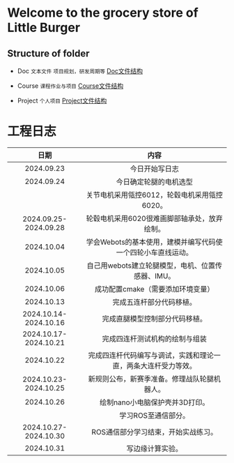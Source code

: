 Welcome to the grocery store of Little Burger 
========

## Structure of folder
* Doc       `文本文件`          `项目规划，研发周期等`      [Doc文件结构](./Doc/README.md)

* Course    `课程作业与项目`    [Course文件结构](./Course/README.md)

* Project   `个人项目`          [Project文件结构](./Project/README.md)

# 工程日志
|日期|内容|
|:---:|:----:|
|2024.09.23|今日开始写日志|
|2024.09.24|今日确定轮腿的电机选型|
||关节电机采用瓴控6012，轮毂电机采用瓴控6020。|
|2024.09.25-2024.09.28|轮毂电机采用6020很难画脚部轴承处，放弃绘制。|
|2024.10.04|学会Webots的基本使用，建模并编写代码使一个四轮小车直线运动。|
|2024.10.05|自己用webots建立轮腿模型，电机、位置传感器、IMU。|
|2024.10.06|成功配置cmake（需要添加环境变量）|
|2024.10.13|完成五连杆部分代码移植。|
|2024.10.14-2024.10.16|完成直腿模型控制部分代码移植。|
|2024.10.17-2024.10.21|完成四连杆测试机构的绘制与组装|
|2024.10.22|完成四连杆代码编写与调试，实践和理论一直，两条大连杆受力等效。|
|2024.10.23-2024.10.25|新规则公布，新赛季准备。修理战队轮腿机器人。|
|2024.10.26|绘制nano小电脑保护壳并3D打印。|
||学习ROS至通信部分。|
|2024.10.27-2024.10.30|ROS通信部分学习结束，开始实战练习。|
|2024.10.31|写边缘计算实验。|